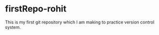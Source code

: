 # firstRepo-rohit
This is my first git repository which I am making to practice version control system.
